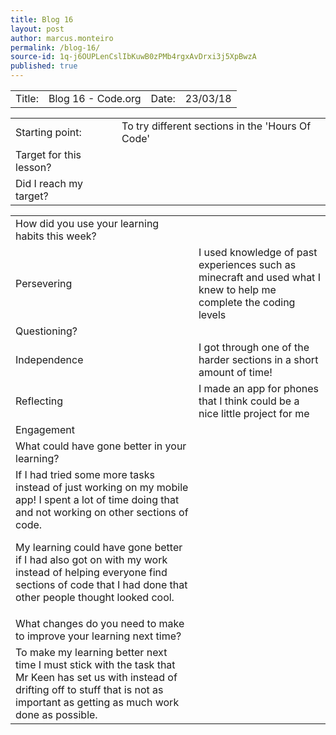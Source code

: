 ```yaml
---
title: Blog 16
layout: post
author: marcus.monteiro
permalink: /blog-16/
source-id: 1q-j6OUPLenCslIbKuwB0zPMb4rgxAvDrxi3j5XpBwzA
published: true
---
```

<table>
  <tr>
    <td>Title:</td>
    <td>Blog 16 - Code.org</td>
    <td>Date:</td>
    <td>23/03/18</td>
  </tr>
</table>


<table>
  <tr>
    <td>Starting point:</td>
    <td>To try different sections in the 'Hours Of Code'</td>
  </tr>
  <tr>
    <td>Target for this lesson?</td>
    <td></td>
  </tr>
  <tr>
    <td>Did I reach my target? </td>
    <td></td>
  </tr>
</table>


<table>
  <tr>
    <td>How did you use your learning habits this week?</td>
    <td></td>
  </tr>
  <tr>
    <td>Persevering</td>
    <td>I used knowledge of past experiences such as minecraft and used what I knew to help me complete the coding levels</td>
  </tr>
  <tr>
    <td>Questioning?</td>
    <td></td>
  </tr>
  <tr>
    <td>Independence</td>
    <td>I got through one of the harder sections in a short amount of time!</td>
  </tr>
  <tr>
    <td>Reflecting</td>
    <td>I made an app for phones that I think could be a nice little project for me</td>
  </tr>
  <tr>
    <td>Engagement</td>
    <td></td>
  </tr>
  <tr>
    <td>What could have gone better in your learning?</td>
    <td></td>
  </tr>
  <tr>
    <td>If I had tried some more tasks instead of just working on my mobile app! I spent a lot of time doing that and not working on other sections of code.

My learning could have gone better if I had also got on with my work instead of helping everyone find sections of code that I had done that other people thought looked cool.</td>
    <td></td>
  </tr>
  <tr>
    <td>What changes do you need to make to improve your learning next time?</td>
    <td></td>
  </tr>
  <tr>
    <td>To make my learning better next time I must stick with the task that Mr Keen has set us with instead of drifting off to stuff that is not as important as getting as much work done as possible.</td>
    <td></td>
  </tr>
</table>



